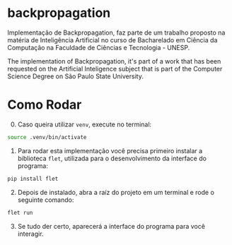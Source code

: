 # backpropagation
Implementação de Backpropagation, faz parte de um trabalho proposto na matéria de Inteligência Artificial no curso de Bacharelado em Ciência da Computação na Faculdade de Ciências e Tecnologia - UNESP.

The implementation of Backpropagation, it's part of a work that has been requested on the Artificial Inteligence subject that is part of the Computer Science Degree on São Paulo State University. 

# Como Rodar

0. Caso queira utilizar `venv`, execute no terminal:

```bash
source .venv/bin/activate
```

1. Para rodar esta implementação você precisa primeiro instalar a biblioteca `flet`, utilizada para o desenvolvimento da interface do programa:

```bash
pip install flet
```

2. Depois de instalado, abra a raíz do projeto em um terminal e rode o seguinte comando:

```bash
flet run
```
3. Se tudo der certo, aparecerá a interface do programa para você interagir.
